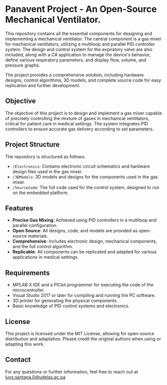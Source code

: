 # Panavent Project - An Open-Source Mechanical Ventilator.

This repository contains all the essential components for designing and implementing a mechanical ventilator. The central component is a gas mixer for mechanical ventilators, utilizing a multiloop and parallel PID controller system. The design and control system for the expiratory valve are also included, along with a C# application to manage the device's behavior, define various respiratory parameters, and display flow, volume, and pressure graphs.

The project provides a comprehensive solution, including hardware designs, control algorithms, 3D models, and complete source code for easy replication and further development.

## Objective

The objective of this project is to design and implement a gas mixer capable of precisely controlling the mixture of gases in mechanical ventilators, critical for patient care in medical settings. The system integrates PID controllers to ensure accurate gas delivery according to set parameters.

## Project Structure

The repository is structured as follows:

- `/Electronics`: Contains electronic circuit schematics and hardware design files used in the gas mixer.
- `/3DModels`: 3D models and designs for the components used in the gas mixer.
- `/SourceCode`: The full code used for the control system, designed to run on the embedded platform.

## Features

- **Precise Gas Mixing**: Achieved using PID controllers in a multiloop and parallel configuration.
- **Open Source**: All designs, code, and models are provided as open-source materials.
- **Comprehensive**: Includes electronic design, mechanical components, and the full control algorithm.
- **Replicable**: All components can be replicated and adapted for various applications in medical settings.

## Requirements

- MPLAB X IDE and a PICkit programmer for executing the code of the microcontroller.
- Visual Studio 2017 or later for compiling and running the PC software.
- 3D printer for generating the physical components.
- Basic knowledge of PID control systems and electronics.
  
## License
This project is licensed under the MIT License, allowing for open-source distribution and adaptation. Please credit the original authors when using or adapting this work.

## Contact
For any questions or further information, feel free to reach out at luys.santana.0@udelas.ac.pa
